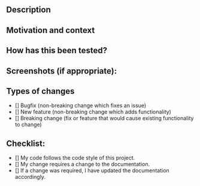 <!--- Provide a general summary of your changes in the title above -->

## Description
<!--- Describe your changes in detail. -->

## Motivation and context
<!--- Why is this change required? What problem does it solve? -->
<!--- If it fixes an open issue or serves a feature request, please link to them here. -->

## How has this been tested?
<!--- Please describe in detail how you tested your changes. -->
<!--- Include details of your testing environment, and the tests you ran to -->
<!--- see how your change affects other areas of the code, etc. -->

## Screenshots (if appropriate):

## Types of changes
<!--- What types of changes does your code introduce? Put an `x` in all the boxes that apply: -->
- [] Bugfix (non-breaking change which fixes an issue)
- [] New feature (non-breaking change which adds functionality)
- [] Breaking change (fix or feature that would cause existing functionality to change)

## Checklist:
<!--- Go over all the following points, and put an `x` in all the boxes that apply. -->
<!--- If you're unsure about any of these, don't hesitate to ask. We're here to help! -->
- [] My code follows the code style of this project.
- [] My change requires a change to the documentation.
- [] If a change was required, I have updated the documentation accordingly.
